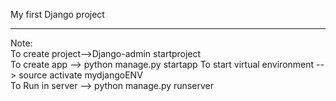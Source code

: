 My first Django project
<hr>
Note: <br>
To create project-->Django-admin startproject <name> <br>
To create app --> python manage.py startapp <name <br>
To start virtual environment --> source activate mydjangoENV  <br>
To Run in server --> python manage.py runserver
